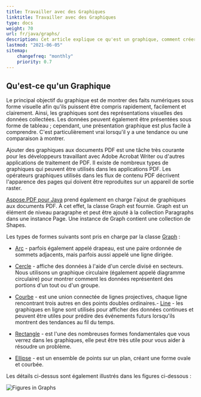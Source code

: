 ```yaml
---
title: Travailler avec des Graphiques
linktitle: Travailler avec des Graphiques
type: docs
weight: 70
url: fr/java/graphs/
description: Cet article explique ce qu'est un graphique, comment créer un objet rectangle rempli, comment ajouter du texte à l'intérieur d'un objet graphique, comment ajouter un objet ligne au PDF, etc.
lastmod: "2021-06-05"
sitemap:
    changefreq: "monthly"
    priority: 0.7
---
```


## Qu'est-ce qu'un Graphique

Le principal objectif du graphique est de montrer des faits numériques sous forme visuelle afin qu'ils puissent être compris rapidement, facilement et clairement. Ainsi, les graphiques sont des représentations visuelles des données collectées. Les données peuvent également être présentées sous forme de tableau ; cependant, une présentation graphique est plus facile à comprendre. C'est particulièrement vrai lorsqu'il y a une tendance ou une comparaison à montrer.

Ajouter des graphiques aux documents PDF est une tâche très courante pour les développeurs travaillant avec Adobe Acrobat Writer ou d'autres applications de traitement de PDF.
 Il existe de nombreux types de graphiques qui peuvent être utilisés dans les applications PDF. Les opérateurs graphiques utilisés dans les flux de contenu PDF décrivent l'apparence des pages qui doivent être reproduites sur un appareil de sortie raster.

[Aspose.PDF pour Java](/pdf/java/) prend également en charge l'ajout de graphiques aux documents PDF. À cet effet, la classe Graph est fournie. Graph est un élément de niveau paragraphe et peut être ajouté à la collection Paragraphs dans une instance Page. Une instance de Graph contient une collection de Shapes.

Les types de formes suivants sont pris en charge par la classe [Graph](https://reference.aspose.com/pdf/java/com.aspose.pdf.drawing/Graph) :

- [Arc](/pdf/java/add-arc/) - parfois également appelé drapeau, est une paire ordonnée de sommets adjacents, mais parfois aussi appelé une ligne dirigée.
- [Cercle](/pdf/java/add-circle/) - affiche des données à l'aide d'un cercle divisé en secteurs. Nous utilisons un graphique circulaire (également appelé diagramme circulaire) pour montrer comment les données représentent des portions d'un tout ou d'un groupe.

- [Courbe](/pdf/java/add-curve/) - est une union connectée de lignes projectives, chaque ligne rencontrant trois autres en des points doubles ordinaires.- [Line](/pdf/java/add-line) - les graphiques en ligne sont utilisés pour afficher des données continues et peuvent être utiles pour prédire des événements futurs lorsqu'ils montrent des tendances au fil du temps.
- [Rectangle](/pdf/java/add-rectangle/) - est l'une des nombreuses formes fondamentales que vous verrez dans les graphiques, elle peut être très utile pour vous aider à résoudre un problème.
- [Ellipse](/pdf/java/add-ellipse/) - est un ensemble de points sur un plan, créant une forme ovale et courbée.

Les détails ci-dessus sont également illustrés dans les figures ci-dessous :

![Figures in Graphs](graph.png)